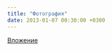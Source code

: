 ```yaml
---
title: "Фотография"
date: 2013-01-07 00:30:00 +0300
---
```



[Вложение](/assets/vk_photos/4/ynADHMFi2MQ.jpg)
